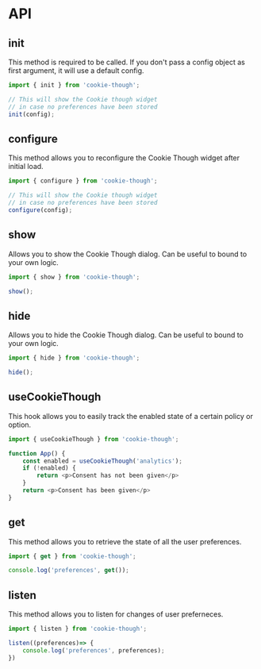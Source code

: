 # API

## init

This method is required to be called. If you don't pass a config object as first argument, it will use a default config.

```js
import { init } from 'cookie-though';

// This will show the Cookie though widget
// in case no preferences have been stored
init(config);
```

## configure

This method allows you to reconfigure the Cookie Though  widget after initial load.

```js
import { configure } from 'cookie-though';

// This will show the Cookie though widget
// in case no preferences have been stored
configure(config);
```

## show

Allows you to show the Cookie Though dialog. Can be useful to bound to your own logic.

```js
import { show } from 'cookie-though';

show();
```

## hide

Allows you to hide the Cookie Though dialog. Can be  useful to bound to your own logic.

```js
import { hide } from 'cookie-though';

hide();
```

## useCookieThough

This hook allows you to easily track the enabled state of a certain policy or option.

```js
import { useCookieThough } from 'cookie-though';

function App() {
    const enabled = useCookieThough('analytics');
    if (!enabled) {
        return <p>Consent has not been given</p>
    }
    return <p>Consent has been given</p>
}
```

## get

This method allows you to retrieve the state of all the user preferences.

```js
import { get } from 'cookie-though';

console.log('preferences', get());
```

## listen

This method allows you to listen for changes of user preferneces.

```js
import { listen } from 'cookie-though';

listen((preferences)=> {
    console.log('preferences', preferences);
})
```
